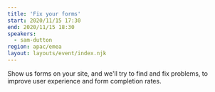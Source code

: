 ```yaml
---
title: 'Fix your forms'
start: 2020/11/15 17:30
end: 2020/11/15 18:30
speakers:
  - sam-dutton
region: apac/emea
layout: layouts/event/index.njk
---
```


Show us forms on your site, and we'll try to find and fix problems, to improve user experience and form completion rates.
